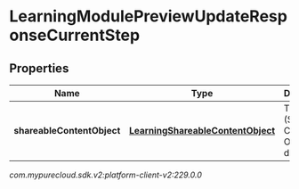 # LearningModulePreviewUpdateResponseCurrentStep


## Properties

| Name | Type | Description | Notes |
| ------------ | ------------- | ------------- | ------------- |
| **shareableContentObject** | [**LearningShareableContentObject**](LearningShareableContentObject) | The SCO (Shareable Content Object) data |  [optional] |




_com.mypurecloud.sdk.v2:platform-client-v2:229.0.0_
